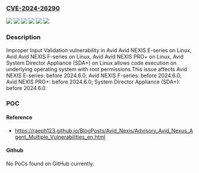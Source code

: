 ### [CVE-2024-26290](https://cve.mitre.org/cgi-bin/cvename.cgi?name=CVE-2024-26290)
![](https://img.shields.io/static/v1?label=Product&message=Avid%20NEXIS%20E-series&color=blue)
![](https://img.shields.io/static/v1?label=Product&message=Avid%20NEXIS%20F-series&color=blue)
![](https://img.shields.io/static/v1?label=Product&message=Avid%20NEXIS%20PRO%2B&color=blue)
![](https://img.shields.io/static/v1?label=Product&message=System%20Director%20Appliance%20(SDA%2B)&color=blue)
![](https://img.shields.io/static/v1?label=Version&message=0%20&color=brightgreen)
![](https://img.shields.io/static/v1?label=Vulnerability&message=CWE-20%20Improper%20Input%20Validation&color=brightgreen)

### Description

Improper Input Validation vulnerability in Avid Avid NEXIS E-series on Linux, Avid Avid NEXIS F-series on Linux, Avid Avid NEXIS PRO+ on Linux, Avid System Director Appliance (SDA+) on Linux allows code execution on underlying operating system with root permissions.This issue affects Avid NEXIS E-series: before 2024.6.0; Avid NEXIS F-series: before 2024.6.0; Avid NEXIS PRO+: before 2024.6.0; System Director Appliance (SDA+): before 2024.6.0.

### POC

#### Reference
- https://raeph123.github.io/BlogPosts/Avid_Nexis/Advisory_Avid_Nexus_Agent_Multiple_Vulnerabilities_en.html

#### Github
No PoCs found on GitHub currently.


